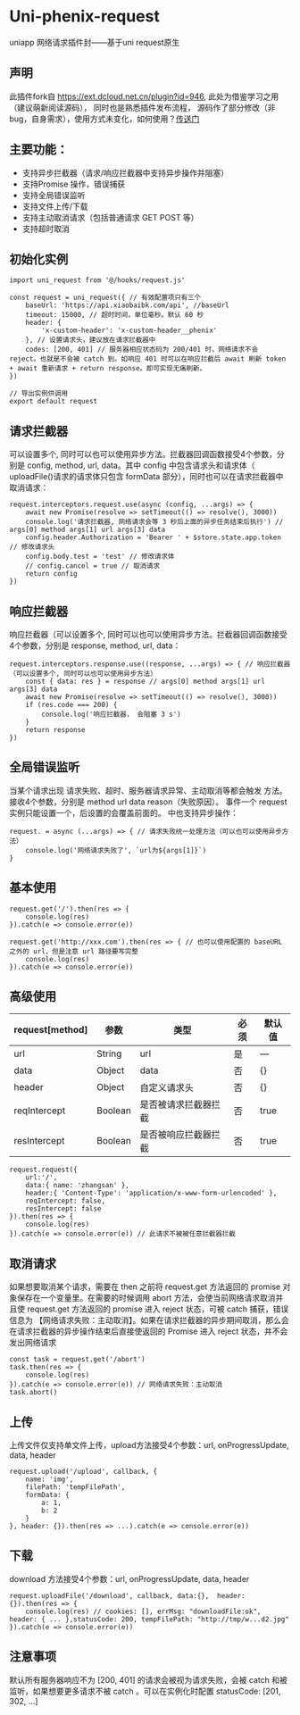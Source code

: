 # Uni-phenix-request

uniapp 网络请求插件封——基于uni request原生

## 声明

此插件fork自  https://ext.dcloud.net.cn/plugin?id=946,  此处为借鉴学习之用（建议萌新阅读源码），
同时也是熟悉插件发布流程， 源码作了部分修改（非bug，自身需求），使用方式未变化，如何使用？[传送门]( https://ext.dcloud.net.cn/plugin?id=946)




## 主要功能：
+ 支持异步拦截器（请求/响应拦截器中支持异步操作并阻塞）
+ 支持Promise 操作，错误捕获
+ 支持全局错误监听
+ 支持文件上传/下载
+ 支持主动取消请求（包括普通请求 GET POST 等）
+ 支持超时取消

## 初始化实例

```
import uni_request from '@/hooks/request.js'

const request = uni_request({ // 有效配置项只有三个
	baseUrl: 'https://api.xiaobaibk.com/api', //baseUrl
	timeout: 15000, // 超时时间，单位毫秒。默认 60 秒
	header: {
		'x-custom-header': 'x-custom-header__phenix'
	}, // 设置请求头，建议放在请求拦截器中
	codes: [200, 401] // 服务器相应状态码为 200/401 时，网络请求不会 reject。也就是不会被 catch 到。如响应 401 时可以在响应拦截后 await 刷新 token + await 重新请求 + return response。即可实现无痛刷新。 
})

// 导出实例供调用
export default request
```

## 请求拦截器
可以设置多个, 同时可以也可以使用异步方法。拦截器回调函数接受4个参数，分别是 config, method, url, data。其中 config 中包含请求头和请求体（ uploadFile()请求的请求体只包含 formData 部分），同时也可以在请求拦截器中取消请求：

```
request.interceptors.request.use(async (config, ...args) => {
    await new Promise(resolve => setTimeout(() => resolve(), 3000))
    console.log('请求拦截器, 网络请求会等 3 秒后上面的异步任务结束后执行') // args[0] method args[1] url args[3] data
    config.header.Authorization = 'Bearer ' + $store.state.app.token // 修改请求头
    config.body.test = 'test' // 修改请求体
    // config.cancel = true // 取消请求
    return config
})
```

## 响应拦截器
响应拦截器（可以设置多个, 同时可以也可以使用异步方法。拦截器回调函数接受4个参数，分别是 response, method, url, data：

```
request.interceptors.response.use((response, ...args) => { // 响应拦截器（可以设置多个, 同时可以也可以使用异步方法）
    const { data: res } = response // args[0] method args[1] url args[3] data
    await new Promise(resolve => setTimeout(() => resolve(), 3000))
    if (res.code === 200) {
        console.log('响应拦截器， 会阻塞 3 s')
    }
    return response
})
```

## 全局错误监听
当某个请求出现 请求失败、超时、服务器请求异常、主动取消等都会触发 方法。 接收4个参数，分别是 method url data reason（失败原因）。 事件一个 request 实例只能设置一个，后设置的会覆盖前面的。 中也支持异步操作：

```
request. = async (...args) => { // 请求失败统一处理方法（可以也可以使用异步方法）
    console.log('网络请求失败了', `url为${args[1]}`)
}
```

## 基本使用
```
request.get('/').then(res => {
    console.log(res)
}).catch(e => console.error(e))

request.get('http://xxx.com').then(res => { // 也可以使用配置的 baseURL 之外的 url，但是注意 url 路径要写完整
    console.log(res)
}).catch(e => console.error(e))
```

## 高级使用

|request[method]|参数		|类型					|必须	|默认值   |
|--	|--	|--	|--	|--	|
|url			|String		|url					|是		|—        |
|data			|Object		|data					|否		|{}       |
|header			|Object		|自定义请求头			|否		|{}       |
|reqIntercept	|Boolean	|是否被请求拦截器拦截	|否		|true     |
|resIntercept	|Boolean	|是否被响应拦截器拦截	|否		|true     |



```
request.request({
	url:'/', 
	data:{ name: 'zhangsan' }, 
	header:{ 'Content-Type': 'application/x-www-form-urlencoded' }, 
	reqIntercept: false, 
	resIntercept: false
}).then(res => {
    console.log(res)
}).catch(e => console.error(e)) // 此请求不被被任意拦截器拦截
```

## 取消请求
如果想要取消某个请求，需要在 then 之前将 request.get 方法返回的 promise 对象保存在一个变量里。在需要的时候调用 abort 方法，会使当前网络请求取消并且使 request.get 方法返回的 promise 进入 reject 状态，可被 catch 捕获，错误信息为 【网络请求失败：主动取消】。如果在请求拦截器的异步期间取消，那么会在请求拦截器的异步操作结束后直接使返回的 Promise 进入 reject 状态，并不会发出网络请求

```
const task = request.get('/abort') 
task.then(res => {
    console.log(res)
}).catch(e => console.error(e)) // 网络请求失败：主动取消
task.abort()
```

## 上传
上传文件仅支持单文件上传，upload方法接受4个参数：url, onProgressUpdate, data, header

```
request.upload('/upload', callback, {
    name: 'img',
    filePath: 'tempFilePath',
    formData: {
        a: 1,
        b: 2
    }
}, header: {}).then(res => ...).catch(e => console.error(e))
```

## 下载
download 方法接受4个参数：url, onProgressUpdate, data, header

```
request.uploadFile('/download', callback, data:{},  header: {}).then(res => {
    console.log(res) // cookies: [], errMsg: "downloadFile:ok", header: { ... },statusCode: 200, tempFilePath: "http://tmp/w...d2.jpg"
}).catch(e => console.error(e))
```

## 注意事项
默认所有服务器响应不为 [200, 401] 的请求会被视为请求失败，会被 catch 和被 监听，如果想要更多请求不被 catch 。可以在实例化时配置 statusCode: [201, 302, ...]
